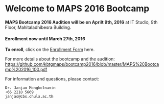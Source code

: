# Welcome to MAPS 2016 Bootcamp

**MAPS Bootcamp 2016 Audition will be on Aprilt 9th, 2016** at IT Studio, 9th Floor, Mahitaladhibesra Building.

#### Enrollment now until March 27th, 2016
**To enroll**, click on the [Enrollment Form](http://www.goo.gl/forms/rzJWvTF5le) here.

For more details about the bootcamp and the audition:
https://github.com/kbtgmaps/bootcamp2016/blob/master/MAPS%20Bootcamp%202016_100.pdf

For information and questions, please contact:

	Dr. Janjao Mongkolnavin
	+66 2218 5669
	janjao@cbs.chula.ac.th
